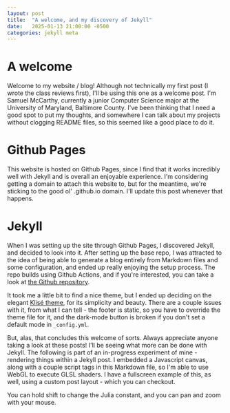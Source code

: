 ```yaml
---
layout: post
title:  "A welcome, and my discovery of Jekyll"
date:   2025-01-13 21:00:00 -0500
categories: jekyll meta
---
```


# A welcome

Welcome to my website / blog! Although not technically my first post (I wrote the class reviews first), I'll be using this one as a welcome post. I'm Samuel McCarthy, currently a junior Computer Science major at the University of Maryland, Baltimore County. I've been thinking that I need a good spot to put my thoughts, and somewhere I can talk about my projects without clogging README files, so this seemed like a good place to do it.

# Github Pages

This website is hosted on Github Pages, since I find that it works incredibly well with Jekyll and is overall an enjoyable experience. I'm considering getting a domain to attach this website to, but for the meantime, we're sticking to the good ol' .github.io domain. I'll update this post whenever that happens.

# Jekyll

When I was setting up the site through Github Pages, I discovered Jekyll, and decided to look into it. After setting up the base repo, I was attracted to the idea of being able to generate a blog entirely from Markdown files and some configuration, and ended up really enjoying the setup process. The repo builds using Github Actions, and if you're interested, you can take a look at [the Github repository](https://github.com/sam-mccarthy/sam-mccarthy.github.io/).

It took me a little bit to find a nice theme, but I ended up deciding on the elegant [Klisé theme](https://github.com/piharpi/jekyll-klise), for its simplicity and beauty. There are a couple issues with it, from what I can tell - the footer is static, so you have to override the theme file for it, and the dark-mode button is broken if you don't set a default mode in `_config.yml`.

But, alas, that concludes this welcome of sorts. Always appreciate anyone taking a look at these posts! I'll be seeing what more can be done with Jekyll. The following is part of an in-progress experiment of mine - rendering things within a Jekyll post. I embedded a Javascript canvas, along with a couple script tags in this Markdown file, so I'm able to use WebGL to execute GLSL shaders. I have a fullscreen example of this, as well, using a custom post layout - which you can checkout.

You can hold shift to change the Julia constant, and you can pan and zoom with your mouse.

<canvas id="julia" style="width: 100%;"></canvas>
<script src="https://ajax.googleapis.com/ajax/libs/jquery/3.7.1/jquery.min.js"></script>
<script src="{{ site.url }}/assets/js/julia.js"></script>